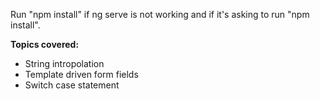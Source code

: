 Run "npm install" if ng serve is not working and if it's asking to run "npm install".

**Topics covered:**
- String intropolation
- Template driven form fields
- Switch case statement
